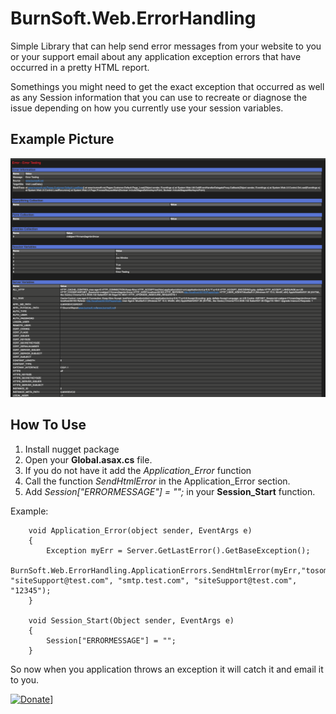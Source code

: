 # BurnSoft.Web.ErrorHandling
Simple Library that can help send error messages from your website to you or your support email about any application exception errors that have occurred in a pretty HTML report.

Somethings you might need to get the exact exception that occurred as well as any Session information that you can use to  recreate or diagnose the issue depending on how you currently use your session variables.

## Example Picture
![](SampleeMail.png)

## How To Use

1. Install nugget package
2. Open your **Global.asax.cs** file.
3. If you do not have it add the *Application_Error* function
4. Call the function *SendHtmlError* in the Application_Error section.
5. Add *Session["ERRORMESSAGE"] = "";* in your **Session_Start** function.

Example:

        void Application_Error(object sender, EventArgs e)
        {
            Exception myErr = Server.GetLastError().GetBaseException();
            BurnSoft.Web.ErrorHandling.ApplicationErrors.SendHtmlError(myErr,"tosomeone@test.com", "siteSupport@test.com", "smtp.test.com", "siteSupport@test.com", "12345");
        }

        void Session_Start(Object sender, EventArgs e)
        {
            Session["ERRORMESSAGE"] = "";
        }
        
So now when you application throws an exception it will catch it and email it to you.

[![Donate](https://www.paypalobjects.com/en_US/i/btn/btn_donateCC_LG.gif)](https://www.paypal.com/cgi-bin/webscr?cmd=_s-xclick&hosted_button_id=JSW8XEMQVH4BE)]
